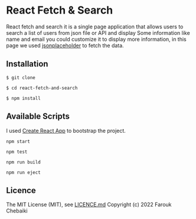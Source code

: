 # React Fetch & Search

React fetch and search it is a single page application that allows users to search a list of users from json file or API  and display Some information like name and email you could customize it to display more information, in this page we used [jsonplaceholder](https://jsonplaceholder.typicode.com) to fetch the data.

## Installation

```
$ git clone

$ cd react-fetch-and-search

$ npm install

```
## Available Scripts

I used [Create React App](https://create-react-app.dev/) to bootstrap the project.

```
npm start

npm test

npm run build

npm run eject

```

## Licence

The MIT License (MIT), see [LICENCE.md](./LICENCE.md)
Copyright (c) 2022 Farouk Chebaiki